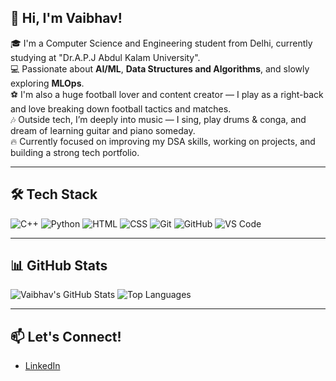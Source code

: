 ## 👋 Hi, I'm Vaibhav!

🎓 I'm a Computer Science and Engineering student from Delhi, currently studying at "Dr.A.P.J Abdul Kalam University".  
💻 Passionate about **AI/ML**, **Data Structures and Algorithms**, and slowly exploring **MLOps**.  
⚽ I'm also a huge football lover and content creator — I play as a right-back and love breaking down football tactics and matches.  
🎶 Outside tech, I’m deeply into music — I sing, play drums & conga, and dream of learning guitar and piano someday.  
🔥 Currently focused on improving my DSA skills, working on projects, and building a strong tech portfolio.  

---

## 🛠️ Tech Stack

![C++](https://img.shields.io/badge/-C++-00599C?style=flat&logo=c%2B%2B)
![Python](https://img.shields.io/badge/-Python-3776AB?style=flat&logo=python)
![HTML](https://img.shields.io/badge/-HTML5-E34F26?style=flat&logo=html5)
![CSS](https://img.shields.io/badge/-CSS3-1572B6?style=flat&logo=css3)
![Git](https://img.shields.io/badge/-Git-F05032?style=flat&logo=git)
![GitHub](https://img.shields.io/badge/-GitHub-181717?style=flat&logo=github)
![VS Code](https://img.shields.io/badge/-VSCode-007ACC?style=flat&logo=visual-studio-code)

---

## 📊 GitHub Stats

![Vaibhav's GitHub Stats](https://github-readme-stats.vercel.app/api?username=your-username&show_icons=true&theme=radical)
![Top Languages](https://github-readme-stats.vercel.app/api/top-langs/?username=your-username&layout=compact&theme=radical)

---

## 📫 Let's Connect!

- [LinkedIn](www.linkedin.com/in/vaibhav-sharma-705280320)  




